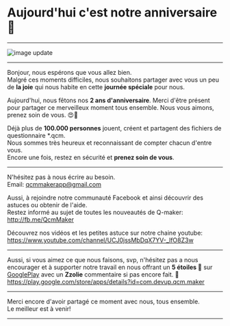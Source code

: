 # Aujourd'hui c'est notre anniversaire 🥳

---
![image update][image]  

---

Bonjour, nous espérons que vous allez bien.  
Malgré ces moments difficiles, nous souhaitons partager avec vous un peu de **la joie** qui nous habite en cette **journée spéciale** pour nous.  

Aujourd'hui, nous fêtons nos **2 ans d'anniversaire**.
Merci d'être présent pour partager ce merveilleux moment tous ensemble.
Nous vous aimons, prenez soin de vous. 😍🤗  

Déjà plus de **100.000 personnes** jouent, créent et partagent des fichiers de questionnaire \*.qcm.  
Nous sommes très heureux et reconnaissant de compter chacun d'entre vous.  
Encore une fois, restez en sécurité et **prenez soin de vous**.  

---

N'hésitez pas à nous écrire au besoin.  
Email: [qcmmakerapp@gmail.com](mailto:qcmmakerapp@gmail.com)  

Aussi, à rejoindre notre communauté Facebook et ainsi découvrir des astuces ou obtenir de l'aide.  
Restez informé au sujet de toutes les nouveautés de Q-maker: http://fb.me/QcmMaker  

Découvrez nos vidéos et les petites astuce sur notre chaine youtube: https://www.youtube.com/channel/UCJ0jssMbDqX7YV-_lfO8Z3w  

---

Aussi, si vous aimez ce que nous faisons, svp, n'hésitez pas a nous encourager et à supporter notre travail en nous offrant un **5 étoiles 🌟** sur [GooglePlay] avec un **Zzolie** commentaire si pas encore fait. 🙂  
https://play.google.com/store/apps/details?id=com.devup.qcm.maker

---

Merci encore d'avoir partagé ce moment avec nous, tous ensemble.  
Le meilleur est à venir!  

---

[GooglePlay]: https://play.google.com/store/apps/details?id=com.devup.qcm.maker
[image]: https://qcmmaker.qmakertech.com/notifications/app-birthday/resources/2years.png
[email]: mailto:qcmmakerapp@gmail.com
[youtube]: https://www.youtube.com/channel/UCJ0jssMbDqX7YV-_lfO8Z3w
